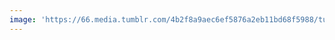 ```yaml
---
image: 'https://66.media.tumblr.com/4b2f8a9aec6ef5876a2eb11bd68f5988/tumblr_ndx66dbl7l1tbdx3so1_r1_1280.jpg'
---
```


